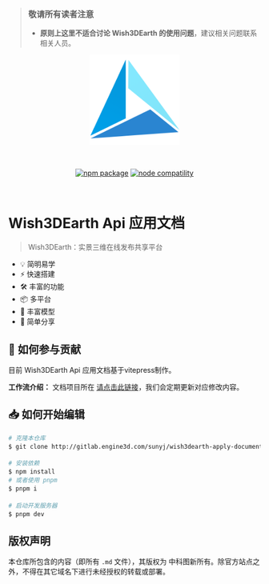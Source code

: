 > ### 敬请所有读者注意
>
> - **原则上这里不适合讨论 Wish3DEarth 的使用问题**，建议相关问题联系相关人员。

<p align="center">
  <a href="https://vitejs.dev" target="_blank" rel="noopener noreferrer">
    <img width="180" src="images/logo.png" alt="Vite logo">
  </a>
</p>
<br/>
<p align="center">
  <a href="https://npmjs.com/package/vite"><img src="https://img.shields.io/npm/v/vite.svg" alt="npm package"></a>
  <a href="https://nodejs.org/en/about/releases/"><img src="https://img.shields.io/node/v/vite.svg" alt="node compatility"></a>
</p>
<br/>

# Wish3DEarth Api 应用文档

> Wish3DEarth：实景三维在线发布共享平台

- 💡 简明易学
- ⚡️ 快速搭建
- 🛠️ 丰富的功能
- 📦 多平台
- 🔩 丰富模型
- 🔑 简单分享


## 📝 如何参与贡献

目前 Wish3DEarth Api 应用文档基于vitepress制作。

**工作流介绍：** 文档项目所在 [请点击此链接](http://gitlab.engine3d.com/sunyj/wish3dearth-apply-document)，我们会定期更新对应修改内容。


## 📥 如何开始编辑

```bash
# 克隆本仓库
$ git clone http://gitlab.engine3d.com/sunyj/wish3dearth-apply-document.git

# 安装依赖
$ npm install
# 或者使用 pnpm
$ pnpm i

# 启动开发服务器
$ pnpm dev
```

## 版权声明

本仓库所包含的内容（即所有 `.md` 文件），其版权为 中科图新所有。除官方站点之外，不得在其它域名下进行未经授权的转载或部署。
